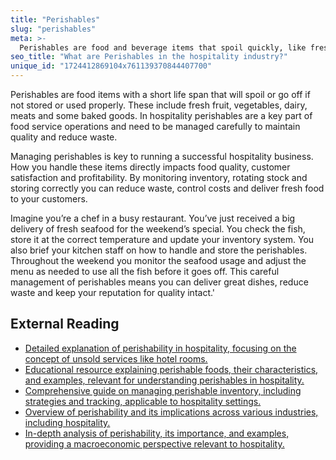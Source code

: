 ```yaml
---
title: "Perishables"
slug: "perishables"
meta: >-
  Perishables are food and beverage items that spoil quickly, like fresh produce, dairy, and meats. Managing them well reduces waste and ensures quality service.
seo_title: "What are Perishables in the hospitality industry?"
unique_id: "1724412869104x761139370844407700"
---
```


Perishables are food items with a short life span that will spoil or go off if not stored or used properly. These include fresh fruit, vegetables, dairy, meats and some baked goods. In hospitality perishables are a key part of food service operations and need to be managed carefully to maintain quality and reduce waste.

Managing perishables is key to running a successful hospitality business. How you handle these items directly impacts food quality, customer satisfaction and profitability. By monitoring inventory, rotating stock and storing correctly you can reduce waste, control costs and deliver fresh food to your customers.

Imagine you’re a chef in a busy restaurant. You’ve just received a big delivery of fresh seafood for the weekend’s special. You check the fish, store it at the correct temperature and update your inventory system. You also brief your kitchen staff on how to handle and store the perishables. Throughout the weekend you monitor the seafood usage and adjust the menu as needed to use all the fish before it goes off. This careful management of perishables means you can deliver great dishes, reduce waste and keep your reputation for quality intact.'

## External Reading

- [Detailed explanation of perishability in hospitality, focusing on the concept of unsold services like hotel rooms.](https://www.hotelpricereporter.com/term/perishable/)
- [Educational resource explaining perishable foods, their characteristics, and examples, relevant for understanding perishables in hospitality.](https://study.com/academy/lesson/what-is-perishable-food-definition-examples.html)
- [Comprehensive guide on managing perishable inventory, including strategies and tracking, applicable to hospitality settings.](https://www.netsuite.com/portal/resource/articles/inventory-management/perishable-inventory.shtml)
- [Overview of perishability and its implications across various industries, including hospitality.](https://www.indeed.com/career-advice/career-development/perishability)
- [In-depth analysis of perishability, its importance, and examples, providing a macroeconomic perspective relevant to hospitality.](https://www.financestrategists.com/wealth-management/macroeconomics/perishability/)